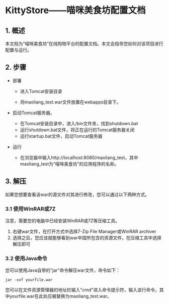 # KittyStore——喵咪美食坊配置文档

## 1. 概述

本文档为“喵咪美食坊”在线购物平台的配置文档。本文会指导您如何对该项目进行配置与运行。

## 2. 步骤

- 部署

  - 进入Tomcat安装目录

  - 将maoliang_test.war文件放置在webapps目录下。 

- 启动Tomcat服务器。
  - 在Tomcat安装目录中，进入/bin文件夹，找到shutdown.bat
  - 运行shutdown.bat文件，将正在运行的Tomcat服务器关闭
  - 运行startup.bat文件，启动Tomcat服务器
  
- 运行
  - 在浏览器中输入http://localhost:8080/maoliang_test，其中maoliang_test为“喵咪美食坊”的应用程序的名称。
 
## 3. 解压

如果您想要查看该war的源文件对其进行修改，您可以通过以下两种方式。

### 3.1 使用WinRAR或7Z

注意，需要您的电脑中已经安装WinRAR或7Z等压缩工具。

1. 右键war文件，在打开方式中选择7-Zip File Manager或WinRAR archiver
2. 选择之后，您应该就能够看到war中国所包含的资源文件，在压缩工具中选择解压即可

### 3.2 使用Java命令

您可以使用Java自带的"jar"命令解压war文件，命令如下：

```
jar -xvf yourfile.war
```

您可以在文件资源管理器的地址栏输入"cmd"进入命令提示符，输入该行命令，其中yourfile.war在此处应被替换为maoliang_test.war。
